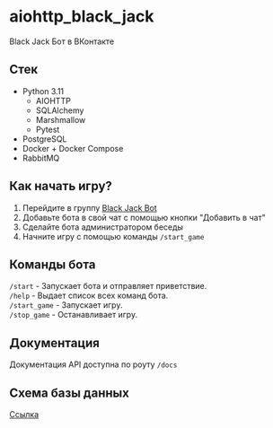 # aiohttp_black_jack
Black Jack Бот в ВКонтакте

## Стек
- Python 3.11
  - AIOHTTP
  - SQLAlchemy
  - Marshmallow
  - Pytest
- PostgreSQL
- Docker + Docker Compose
- RabbitMQ

## Как начать игру?
1. Перейдите в группу [Black Jack Bot](https://vk.com/club218833701)
2. Добавьте бота в свой чат с помощью кнопки "Добавить в чат"
3. Сделайте бота администратором беседы
4. Начните игру с помощью команды ```/start_game```

## Команды бота
```/start``` - Запускает бота и отправляет приветствие.   
```/help``` - Выдает список всех команд бота.   
```/start_game``` - Запускает игру.   
```/stop_game``` - Останавливает игру.   

## Документация
Документация API доступна по роуту ```/docs```   

## Cхема базы данных
[Ссылка](https://dbdiagram.io/d/63ff4e2b296d97641d84a283)